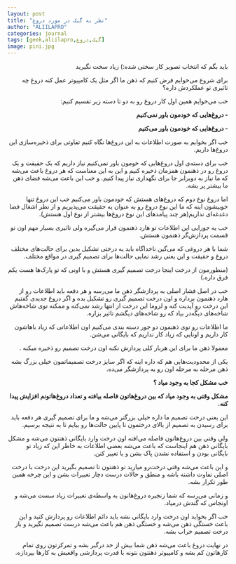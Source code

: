 ```yaml
---
layout: post
title: "نظر یه گیک در مورد دروغ"
author: "ALIILAPRO"
categories: journal
tags: [geek,aliilapro,گیک,دروغ]
image: pini.jpg
---
```


<div dir="rtl" markdown="1">

باید بگم که انتخاب تصویر کار سختی شده:) زیاد سخت نگیرید


برای شروع می‌خوایم فرض کنیم که ذهن ما اگر مثل یک کامپیوتر عمل کنه دروغ چه تاثیری تو عملکردش داره؟

خب می‌خوایم همین اول کار دروغ رو به دو تا دسته زیر تقسیم کنیم:

**- دروغ‌هایی که خودمون باور نمی‌کنیم**

**- دروغ‌هایی که خودمون باور می‌کنیم**

خب اگر بخوایم به صورت اطلاعات به این دروغ‌ها نگاه کنیم تفاوتی برای ذخیره‌سازی این دروغ‌ها داریم.

خب برای دسته‌ی اول دروغ‌هایی که خومون باور نمی‌کنیم نیاز داریم که یک حقیقت و یک دروغ رو در ذهنمون همزمان ذخیره کنیم و این به این معناست که هر دروغ باعث می‌شه که ما نیاز به دوبرابر جا برای نگهداری نیاز پیدا کنیم. و خب این باعث می‌شه فضای ذهن ما بیشتر پر بشه.

اما دروغ نوع دوم که دروغ‌های هستش که خودمون باور می‌کنیم خب این دروغ‌ تنها خوبیشون اینه که ما این نوع دروغ رو به عنوان یه حقیقت می‌پذیریم و از نظر اشغال فضا دغدغه‌ای نداریم(هر چند پیامد‌های این نوع دروغ‌ها بیشتر از نوع اول هستش).

خب یه جورایی این اطلاعات تو هارد ذهنمون قرار می‌گیره ولی تاثیری بسیار مهم اون تو قسمت پردازش‌گر ذهنمون هستش.

شما با هر دروغی که می‌گین ناخداگاه باید یه درختی تشکیل بدین برای حالت‌های مختلف دروغ و حقیقت و این یعنی رشد نمایی حالت‌ها برای تصمیم گیری در مواقع مختلف.

(منظورمون از درخت اینجا درخت تصمیم گیری هستش و با اونی که تو پارک‌ها هست یکم فرق داره.)

خب در اصل فشار اصلی به پردازشگر ذهن ما می‌رسه و هر دفعه باید اطلاعات رو از هارد ذهنمون برداره و اون درخت تصمیم گیری رو تشکیل بده و اگر دروغ جدیدی گفتیم این درخت رو آپدیت کنه و لزوما این درخت از انتها رشد نمی‌کنه و ممکنه توی شاخه‌هاش شاخه‌های دیگه‌در بیاد که رو شاخه‌های دیگشم تاثیر بزاره.

ما اطلاعات رو توی ذهنمون دو جور دسته بندی می‌کنیم اون اطلاعاتی که زیاد باهاشون کار داریم و اونایی که زیاد کار نداریم که بایگانی می‌شن.

معمولا ذهن ما برای این هربار کلی پردازش نکنه اون درخت تصمیم رو ذخیره می‎کنه .

یکی از محدودیت‌هایی هم که داره اینه که اگر سایز درخت تصمیماتمون خیلی بزرگ بشه ذهن مرحله به مرحله اون رو به پردازشگر می‌ده.

**خب مشکل کجا به وجود میاد ؟**

**مشکل وقتی به وجود میاد که بین دروغ‌هاتون فاصله بیافته و تعداد دروغ‌هاتونم افزایش پیدا کنه.**

این یعنی درخت تصمیم ما داره خیلی بزرگتر می‌شه و ما برای تصمیم گیری هر دفعه باید برای رسیدن به تصمیم از بالای درختمون تا پایین حالت‌ها رو بیایم تا به نتیجه برسیم.

ولی وقتی بین دروغ‌هاتون فاصله می‌افته اون درخت وارد بایگانی ذهنتون می‌شه و مشکل بایگانی ذهن هم اینجاست که باعث می‌شه بعضی اطلاعات به‌ خاطر این که زیاد تو بایگانی بودن و استفاده نشدن پاک بشن و یا تغییر کنن.

و این باعث می‌شه وقتی درخت‌رو میارید تو ذهنتون تا تصمیم بگیرید این درخت با درخت اصلی تفاوت داشته باشه و منطق و حالات درست دچار تغییرات بشن و این چرخه‌ همین طور تکرار بشه.

و زمانی می‌رسه که شما زنجیره‌ دروغ‌هاتون به واسطه‌ی تغییرات زیاد سست می‌شه و اونجاس که گندش درمیاد.

خب اگر بخواید اون درخت وارد بایگانی نشه باید دائم اطلاعات رو پردازش کنید و این باعث خستگی ذهن می‌شه و خستگی ذهن هم باعث می‌شه درست تصمیم نگیرید و باز درخت تصمیم خراب بشه.

در نهایت دروغ باعث می‌شه ذهن شما بیش از حد درگیر بشه و تمرکزتون روی تمام کار‌هاتون کم بشه و کامپیوتر ذهنتون نتونه با قدرت پردازشی واقعیش به کار‌ها بپردازه. 
</div>
